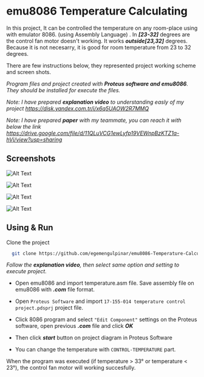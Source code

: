 # emu8086 Temperature Calculating

In this project, It can be controlled the temperature on any room-place using with emulator 8086. (using Assembly Language)
. In ***[23-32]*** degrees are the control fan motor doesn't working.
It works ***outside[23,32]*** degrees. Because it is not necesarry, it is good for room temperature from 23 to 32 degrees.

There are few instructions below, they represented project working scheme and screen shots.



 *Program files and project created with **Proteus software and emu8086**. They should be installed for execute the files.*


*Note: I have prepared  **explanation video** to understanding easly of my project
https://disk.yandex.com.tr/i/x6q5UAOW2R7MMQ*

*Note: I have prepared  **paper** with my teammate, you can reach it with below the link
https://drive.google.com/file/d/11QLuVCG1ewLyfp19VEWnpBzKTZ1a-hVj/view?usp=sharing*




## Screenshots

![Alt Text](https://www.linkpicture.com/q/temperature.jpg)




![Alt Text](https://www.linkpicture.com/q/4_343.jpg)



![Alt Text](https://www.linkpicture.com/q/3_382.jpg)


![Alt Text](https://www.linkpicture.com/q/temp2.jpg)




## Using & Run 



Clone the project

```bash
  git clone https://github.com/egemengulpinar/emu8086-Temperature-Calculation.git
```

*Follow the ***explanation video***, then select same option and setting to execute project.*


- Open emu8086 and import temperature.asm file. Save assembly file on emu8086 with ***.com*** file format.

- Open `Proteus Software` and import `17-155-014 temperature control project.pdsprj` project file.



- Click 8086 program and select `"Edit Component"` settings on the Proteus software, open previous ***.com*** file and click ***OK***

- Then click ***start*** button on project diagram in Proteus Software

- You can change the temperature with  `CONTROL-TEMPERATURE` part.

When the program was executed (if  temperature > 33&deg;  or temperature < 23&deg;), the control fan motor will working succesfully.






